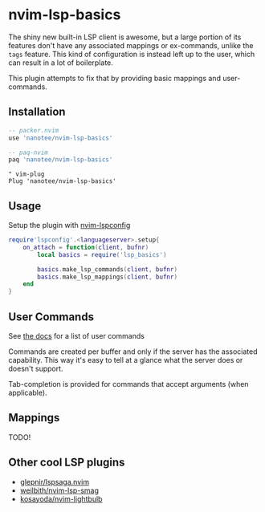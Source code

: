 # nvim-lsp-basics

The shiny new built-in LSP client is awesome, but a large portion of its features don't have any associated mappings or ex-commands, unlike the `tags` feature. This kind of configuration is instead left up to the user, which can result in a lot of boilerplate.

This plugin attempts to fix that by providing basic mappings and user-commands.

## Installation

```lua
-- packer.nvim
use 'nanotee/nvim-lsp-basics'

-- paq-nvim
paq 'nanotee/nvim-lsp-basics'
```

```vim
" vim-plug
Plug 'nanotee/nvim-lsp-basics'
```

## Usage

Setup the plugin with [nvim-lspconfig](https://github.com/neovim/nvim-lspconfig)

```lua
require'lspconfig'.<languageserver>.setup{
    on_attach = function(client, bufnr)
        local basics = require('lsp_basics')

        basics.make_lsp_commands(client, bufnr)
        basics.make_lsp_mappings(client, bufnr)
    end
}
```

## User Commands

See [the docs](doc/lsp-basics.txt) for a list of user commands

Commands are created per buffer and only if the server has the associated capability. This way it's easy to tell at a glance what the server does or doesn't support.

Tab-completion is provided for commands that accept arguments (when applicable).

## Mappings

TODO!

## Other cool LSP plugins

- [glepnir/lspsaga.nvim](https://github.com/glepnir/lspsaga.nvim)
- [weilbith/nvim-lsp-smag](https://github.com/weilbith/nvim-lsp-smag)
- [kosayoda/nvim-lightbulb](https://github.com/kosayoda/nvim-lightbulb)
